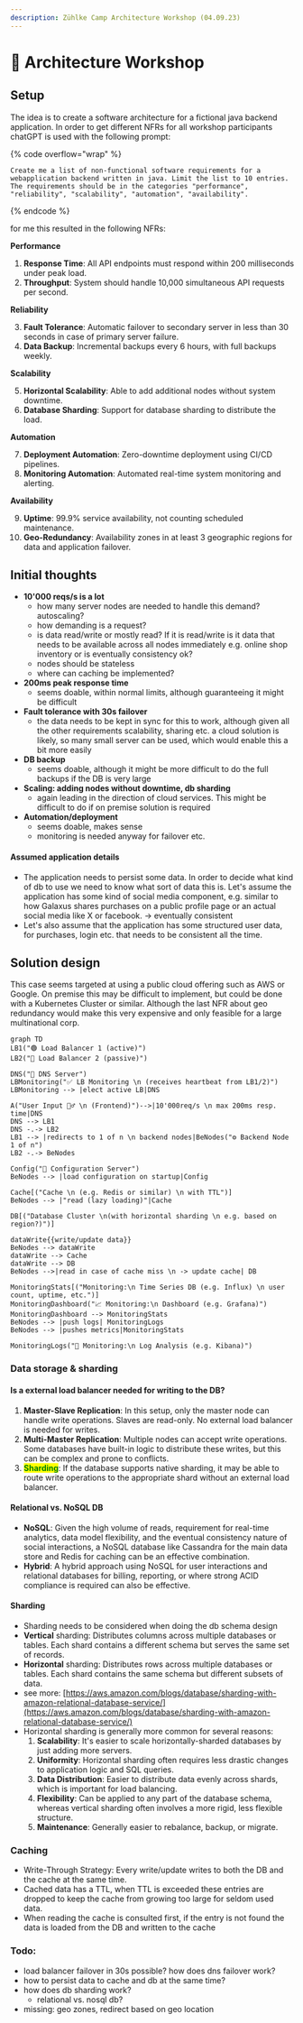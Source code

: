 ```yaml
---
description: Zühlke Camp Architecture Workshop (04.09.23)
---
```


# 📐 Architecture Workshop

## Setup

The idea is to create a software architecture for a fictional java backend application. In order to get different NFRs for all workshop participants chatGPT is used with the following prompt:

{% code overflow="wrap" %}
```
Create me a list of non-functional software requirements for a webapplication backend written in java. Limit the list to 10 entries. The requirements should be in the categories "performance", "reliability", "scalability", "automation", "availability".
```
{% endcode %}

for me this resulted in the following NFRs:

**Performance**

1. **Response Time**: All API endpoints must respond within 200 milliseconds under peak load.
2. **Throughput**: System should handle 10,000 simultaneous API requests per second.

**Reliability**

3. **Fault Tolerance**: Automatic failover to secondary server in less than 30 seconds in case of primary server failure.
4. **Data Backup**: Incremental backups every 6 hours, with full backups weekly.

**Scalability**

5. **Horizontal Scalability**: Able to add additional nodes without system downtime.
6. **Database Sharding**: Support for database sharding to distribute the load.

**Automation**

7. **Deployment Automation**: Zero-downtime deployment using CI/CD pipelines.
8. **Monitoring Automation**: Automated real-time system monitoring and alerting.

**Availability**

9. **Uptime**: 99.9% service availability, not counting scheduled maintenance.
10. **Geo-Redundancy**: Availability zones in at least 3 geographic regions for data and application failover.

## Initial thoughts

* **10'000 reqs/s is a lot**
  * how many server nodes are needed to handle this demand? autoscaling?
  * how demanding is a request?
  * is data read/write or mostly read? If it is read/write is it data that needs to be available across all nodes immediately e.g. online shop inventory or is eventually consistency ok?
  * nodes should be stateless
  * where can caching be implemented?
* **200ms peak response time**
  * seems doable, within normal limits, although guaranteeing it might be difficult
* **Fault tolerance with 30s failover**
  * the data needs to be kept in sync for this to work, although given all the other requirements scalability, sharing etc. a cloud solution is likely, so many small server can be used, which would enable this a bit more easily
* **DB backup**
  * seems doable, although it might be more difficult to do the full backups if the DB is very large
* **Scaling: adding nodes without downtime, db sharding**
  * again leading in the direction of cloud services. This might be difficult to do if on premise solution is required
* **Automation/deployment**
  * seems doable, makes sense
  * monitoring is needed anyway for failover etc.

#### Assumed application details

* The application needs to persist some data. In order to decide what kind of db to use we need to know what sort of data this is. Let's assume the application has some kind of social media component, e.g. similar to how Galaxus shares purchases on a public profile page or an actual social media like X or facebook. -> eventually consistent
* Let's also assume that the application has some structured user data, for purchases, login etc. that needs to be consistent all the time.

## Solution design

This case seems targeted at using a public cloud offering such as AWS or Google. On premise this may be difficult to implement, but could be done with a Kubernetes Cluster or similar. Although the last NFR about geo redundancy would make this very expensive and only feasible for a large multinational corp.

```mermaid
graph TD
LB1("🟢 Load Balancer 1 (active)")
LB2("🔴 Load Balancer 2 (passive)")

DNS("🛜 DNS Server")
LBMonitoring("✅ LB Monitoring \n (receives heartbeat from LB1/2)")
LBMonitoring --> |elect active LB|DNS

A("User Input 🙍‍♂️ \n (Frontend)")-->|10'000req/s \n max 200ms resp. time|DNS
DNS --> LB1
DNS -.-> LB2
LB1 --> |redirects to 1 of n \n backend nodes|BeNodes("⚙️ Backend Node 1 of n")
LB2 -.-> BeNodes

Config("🔧 Configuration Server")
BeNodes --> |load configuration on startup|Config

Cache[("Cache \n (e.g. Redis or similar) \n with TTL")]
BeNodes --> |"read (lazy loading)"|Cache

DB[("Database Cluster \n(with horizontal sharding \n e.g. based on region?)")]

dataWrite{{write/update data}}
BeNodes --> dataWrite
dataWrite --> Cache
dataWrite --> DB
BeNodes -->|read in case of cache miss \n -> update cache| DB

MonitoringStats[("Monitoring:\n Time Series DB (e.g. Influx) \n user count, uptime, etc.")]
MonitoringDashboard("📈 Monitoring:\n Dashboard (e.g. Grafana)")
MonitoringDashboard --> MonitoringStats
BeNodes --> |push logs| MonitoringLogs
BeNodes --> |pushes metrics|MonitoringStats

MonitoringLogs("📜 Monitoring:\n Log Analysis (e.g. Kibana)")

```

### Data storage & sharding

#### Is a external load balancer needed for writing to the DB?

1. **Master-Slave Replication**: In this setup, only the master node can handle write operations. Slaves are read-only. No external load balancer is needed for writes.
2. **Multi-Master Replication**: Multiple nodes can accept write operations. Some databases have built-in logic to distribute these writes, but this can be complex and prone to conflicts.
3. <mark style="color:green;">**Sharding**</mark>: If the database supports native sharding, it may be able to route write operations to the appropriate shard without an external load balancer.

#### Relational vs. NoSQL DB

* **NoSQL**: Given the high volume of reads, requirement for real-time analytics, data model flexibility, and the eventual consistency nature of social interactions, a NoSQL database like Cassandra for the main data store and Redis for caching can be an effective combination.
* **Hybrid**: A hybrid approach using NoSQL for user interactions and relational databases for billing, reporting, or where strong ACID compliance is required can also be effective.

#### Sharding

* Sharding needs to be considered when doing the db schema design
* **Vertical** sharding: Distributes columns across multiple databases or tables. Each shard contains a different schema but serves the same set of records.
* **Horizontal** sharding: Distributes rows across multiple databases or tables. Each shard contains the same schema but different subsets of data.
* see more: [https://aws.amazon.com/blogs/database/sharding-with-amazon-relational-database-service/](https://aws.amazon.com/blogs/database/sharding-with-amazon-relational-database-service/)
* Horizontal sharding is generally more common for several reasons:
  1. **Scalability**: It's easier to scale horizontally-sharded databases by just adding more servers.
  2. **Uniformity**: Horizontal sharding often requires less drastic changes to application logic and SQL queries.
  3. **Data Distribution**: Easier to distribute data evenly across shards, which is important for load balancing.
  4. **Flexibility**: Can be applied to any part of the database schema, whereas vertical sharding often involves a more rigid, less flexible structure.
  5. **Maintenance**: Generally easier to rebalance, backup, or migrate.

### Caching

* Write-Through Strategy: Every write/update writes to both the DB and the cache at the same time.
* Cached data has a TTL, when TTL is exceeded these entries are dropped to keep the cache from growing too large for seldom used data.
* When reading the cache is consulted first, if the entry is not found the data is loaded from the DB and written to the cache

### Todo:

* load balancer failover in 30s possible? how does dns failover work?
* how to persist data to cache and db at the same time?
* how does db sharding work?
  * relational vs. nosql db?
* missing: geo zones, redirect based on geo location
